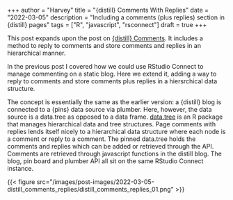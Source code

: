 +++
author = "Harvey"
title = "{distill} Comments With Replies"
date = "2022-03-05"
description = "Including a comments (plus replies) section in {distill} pages"
tags = ["R", "javascript", "rsconnect"]
draft = true
+++

This post expands upon the post on [{distill} Comments](/post/2022-01-11-distill_comments/).  It includes a method to reply to comments and store comments and replies in an hierarchical manner.

In the previous post I covered how we could use RStudio Connect to manage commenting on a static blog.  Here we extend it, adding a way to reply to comments and store comments plus replies in a hiersrchical data structure.

The concept is essentially the same as the earlier version: a {distill} blog is connected to a {pins} data source via plumber.  Here, however, the data source is a data.tree as opposed to a data frame.  [data.tree](http://gluc.github.io/data.tree/) is an R package that manages hierarchical data and tree structures.  Page comments with replies lends itself nicely to a hierarchical data structure where each node is a comment or reply to a comment.  The pinned data.tree holds the comments and replies which can be added or retrieved through the API.  Comments are retrieved through javascript functions in the distill blog.  The blog, pin board and plumber API all sit on the same RStudio Connect instance.

{{< figure src="/images/post-images/2022-03-05-distill_comments_replies/distill_comments_replies_01.png" >}}